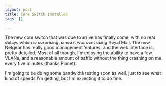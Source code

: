 ```yaml
--- 
layout: post
title: Core Switch Installed
tags: []

---
```


The new core switch that was due to arrive has finally come, with no real delays
which is surprising, since it was sent using Royal Mail. The new Netgear has
really good management features, and the web interface is pretty detailed. Most
of all though, I'm enjoying the ability to have a few VLANs, and a reasonable
amount of traffic without the thing crashing on me every five minutes (thanks
Planet).

I'm going to be doing some bandwidth testing soon as well, just to see what kind
of speeds I'm getting, but I'm expecting it to do fine.
